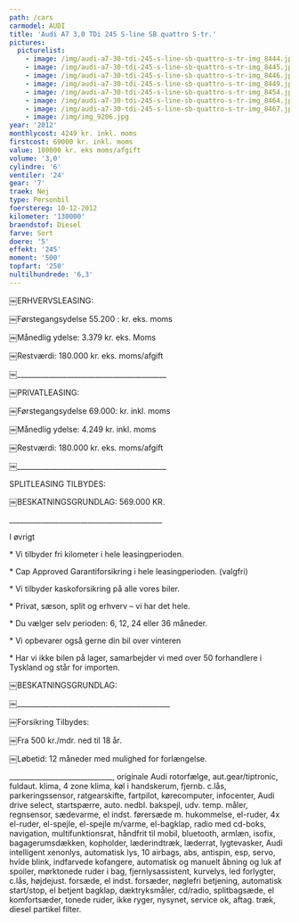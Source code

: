 ```yaml
---
path: /cars
carmodel: AUDI
title: 'Audi A7 3,0 TDi 245 S-line SB quattro S-tr.'
pictures:
  picturelist:
    - image: /img/audi-a7-30-tdi-245-s-line-sb-quattro-s-tr-img_8444.jpg
    - image: /img/audi-a7-30-tdi-245-s-line-sb-quattro-s-tr-img_8445.jpg
    - image: /img/audi-a7-30-tdi-245-s-line-sb-quattro-s-tr-img_8446.jpg
    - image: /img/audi-a7-30-tdi-245-s-line-sb-quattro-s-tr-img_8449.jpg
    - image: /img/audi-a7-30-tdi-245-s-line-sb-quattro-s-tr-img_8454.jpg
    - image: /img/audi-a7-30-tdi-245-s-line-sb-quattro-s-tr-img_8464.jpg
    - image: /img/audi-a7-30-tdi-245-s-line-sb-quattro-s-tr-img_8467.jpg
    - image: /img/img_9206.jpg
year: '2012'
monthlycost: 4249 kr. inkl. moms
firstcost: 69000 kr. inkl. moms
value: 180000 kr. eks moms/afgift
volume: '3,0'
cylindre: '6'
ventiler: '24'
gear: '7'
traek: Nej
type: Personbil
foerstereg: 10-12-2012
kilometer: '130000'
braendstof: Diesel
farve: Sort
doere: '5'
effekt: '245'
moment: '500'
topfart: '250'
nultilhundrede: '6,3'
---
```

￼ERHVERVSLEASING:

￼Førstegangsydelse 55.200 : kr. eks. moms

￼Månedlig ydelse: 3.379 kr. eks. Moms

￼Restværdi: 180.000 kr. eks. moms/afgift

￼\_\_\_\_\_\_\_\_\_\_\_\_\_\_\_\_\_\_\_\_\_\_\_\_\_\_\_\_\_\_\_\_\_\_\_\_\_\_\_\_\_\_

￼PRIVATLEASING:

￼Førstegangsydelse 69.000: kr. inkl. moms

￼Månedlig ydelse: 4.249 kr. inkl. moms

￼Restværdi: 180.000 kr. eks. moms/afgift

￼\_\_\_\_\_\_\_\_\_\_\_\_\_\_\_\_\_\_\_\_\_\_\_\_\_\_\_\_\_\_\_\_\_\_\_\_\_\_\_\_\_\_

SPLITLEASING TILBYDES:

￼BESKATNINGSGRUNDLAG: 569.000 KR. 

\_\_\_\_\_\_\_\_\_\_\_\_\_\_\_\_\_\_\_\_\_\_\_\_\_\_\_\_\_\_\_\_\_\_\_\_\_\_\_\_\_\__

I øvrigt

\* Vi tilbyder fri kilometer i hele leasingperioden.

\* Cap Approved Garantiforsikring i hele leasingperioden. (valgfri)

\* Vi tilbyder kaskoforsikring på alle vores biler.

\* Privat, sæson, split og erhverv – vi har det hele.

\* Du vælger selv perioden: 6, 12, 24 eller 36 måneder.

\* Vi opbevarer også gerne din bil over vinteren

\* Har vi ikke bilen på lager, samarbejder vi med over 50 forhandlere i Tyskland og står for importen.

￼BESKATNINGSGRUNDLAG:

￼\_\_\_\_\_\_\_\_\_\_\_\_\_\_\_\_\_\_\_\_\_\_\_\_\_\_\_\_\_\_\_\_\_\_\_\_\_\_\_\_\_\__

￼Forsikring Tilbydes:

￼Fra 500 kr./mdr. ned til 18 år.

￼Løbetid: 12 måneder med mulighed for forlængelse.

\_\_\_\_\_\_\_\_\_\_\_\_\_\_\_\_\_\_\_\_\_\_\_\_\_\_\_\__, originale Audi rotorfælge, aut.gear/tiptronic, fuldaut. klima, 4 zone klima, køl i handskerum, fjernb. c.lås, parkeringssensor, ratgearskifte, fartpilot, kørecomputer, infocenter, Audi drive select, startspærre, auto. nedbl. bakspejl, udv. temp. måler, regnsensor, sædevarme, el indst. førersæde m. hukommelse, el-ruder, 4x el-ruder, el-spejle, el-spejle m/varme, el-bagklap, radio med cd-boks, navigation, multifunktionsrat, håndfrit til mobil, bluetooth, armlæn, isofix, bagagerumsdækken, kopholder, læderindtræk, læderrat, lygtevasker, Audi intelligent xenonlys, automatisk lys, 10 airbags, abs, antispin, esp, servo, hvide blink, indfarvede kofangere, automatisk og manuelt åbning og luk af spoiler, mørktonede ruder i bag, fjernlysassistent, kurvelys, led forlygter, c.lås, højdejust. forsæde, el indst. forsæder, nøglefri betjening, automatisk start/stop, el betjent bagklap, dæktryksmåler, cd/radio, splitbagsæde, el komfortsæder, tonede ruder, ikke ryger, nysynet, service ok, aftag. træk, diesel partikel filter.
